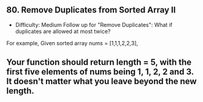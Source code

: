 ## 80. Remove Duplicates from Sorted Array II  

- Difficulty: Medium
Follow up for "Remove Duplicates":
What if duplicates are allowed at most twice?

For example,
Given sorted array nums = [1,1,1,2,2,3],

Your function should return length = 5, 
with the first five elements of nums being 1, 1, 2, 2 and 3. 
It doesn't matter what you leave beyond the new length.
---------------------------------------------------------------
